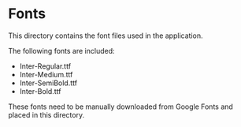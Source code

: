 # Fonts

This directory contains the font files used in the application.

The following fonts are included:

- Inter-Regular.ttf
- Inter-Medium.ttf
- Inter-SemiBold.ttf
- Inter-Bold.ttf

These fonts need to be manually downloaded from Google Fonts and placed in this directory.